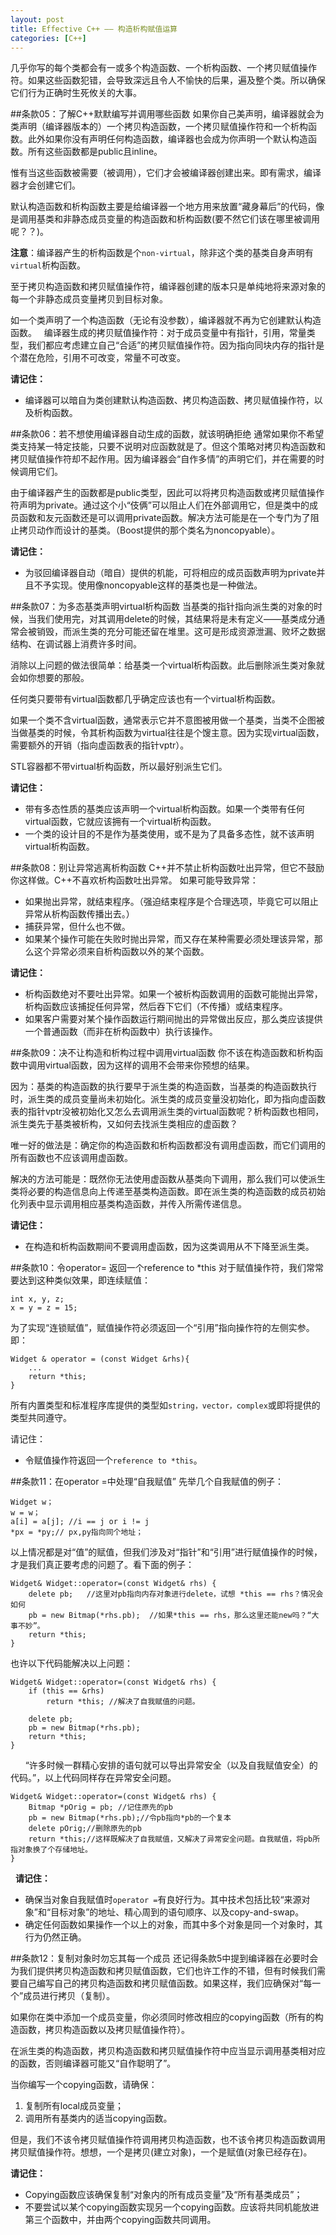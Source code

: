 ```yaml
---
layout: post
title: Effective C++ —— 构造析构赋值运算
categories: [C++]
---
```


几乎你写的每个类都会有一或多个构造函数、一个析构函数、一个拷贝赋值操作符。如果这些函数犯错，会导致深远且令人不愉快的后果，遍及整个类。所以确保它们行为正确时生死攸关的大事。

##条款05：了解C++默默编写并调用哪些函数
如果你自己美声明，编译器就会为类声明（编译器版本的）一个拷贝构造函数，一个拷贝赋值操作符和一个析构函数。此外如果你没有声明任何构造函数，编译器也会成为你声明一个默认构造函数。所有这些函数都是public且inline。

惟有当这些函数被需要（被调用），它们才会被编译器创建出来。即有需求，编译器才会创建它们。

默认构造函数和析构函数主要是给编译器一个地方用来放置“藏身幕后”的代码，像是调用基类和非静态成员变量的构造函数和析构函数(要不然它们该在哪里被调用呢？？)。

**注意**：编译器产生的析构函数是个`non-virtual`，除非这个类的基类自身声明有`virtual`析构函数。

至于拷贝构造函数和拷贝赋值操作符，编译器创建的版本只是单纯地将来源对象的每一个非静态成员变量拷贝到目标对象。

如一个类声明了一个构造函数（无论有没参数），编译器就不再为它创建默认构造函数。
 
编译器生成的拷贝赋值操作符：对于成员变量中有指针，引用，常量类型，我们都应考虑建立自己“合适”的拷贝赋值操作符。因为指向同块内存的指针是个潜在危险，引用不可改变，常量不可改变。

**请记住：**

-	编译器可以暗自为类创建默认构造函数、拷贝构造函数、拷贝赋值操作符，以及析构函数。   

##条款06：若不想使用编译器自动生成的函数，就该明确拒绝
通常如果你不希望类支持某一特定技能，只要不说明对应函数就是了。但这个策略对拷贝构造函数和拷贝赋值操作符却不起作用。因为编译器会“自作多情”的声明它们，并在需要的时候调用它们。

由于编译器产生的函数都是public类型，因此可以将拷贝构造函数或拷贝赋值操作符声明为private。通过这个小“伎俩”可以阻止人们在外部调用它，但是类中的成员函数和友元函数还是可以调用private函数。解决方法可能是在一个专门为了阻止拷贝动作而设计的基类。（Boost提供的那个类名为noncopyable）。

**请记住：**

-	为驳回编译器自动（暗自）提供的机能，可将相应的成员函数声明为private并且不予实现。使用像noncopyable这样的基类也是一种做法。   

##条款07：为多态基类声明virtual析构函数
当基类的指针指向派生类的对象的时候，当我们使用完，对其调用delete的时候，其结果将是未有定义——基类成分通常会被销毁，而派生类的充分可能还留在堆里。这可是形成资源泄漏、败坏之数据结构、在调试器上消费许多时间。

消除以上问题的做法很简单：给基类一个virtual析构函数。此后删除派生类对象就会如你想要的那般。

任何类只要带有virtual函数都几乎确定应该也有一个virtual析构函数。

如果一个类不含virtual函数，通常表示它并不意图被用做一个基类，当类不企图被当做基类的时候，令其析构函数为virtual往往是个馊主意。因为实现virtual函数，需要额外的开销（指向虚函数表的指针vptr）。

STL容器都不带virtual析构函数，所以最好别派生它们。

**请记住：**

-	带有多态性质的基类应该声明一个virtual析构函数。如果一个类带有任何virtual函数，它就应该拥有一个virtual析构函数。
-	一个类的设计目的不是作为基类使用，或不是为了具备多态性，就不该声明virtual析构函数。   

##条款08：别让异常逃离析构函数
C++并不禁止析构函数吐出异常，但它不鼓励你这样做。C++不喜欢析构函数吐出异常。
如果可能导致异常：

-	如果抛出异常，就结束程序。（强迫结束程序是个合理选项，毕竟它可以阻止异常从析构函数传播出去。）
-	捕获异常，但什么也不做。   
-	如果某个操作可能在失败时抛出异常，而又存在某种需要必须处理该异常，那么这个异常必须来自析构函数以外的某个函数。

**请记住：**

-	析构函数绝对不要吐出异常。如果一个被析构函数调用的函数可能抛出异常，析构函数应该捕捉任何异常，然后吞下它们（不传播）或结束程序。
-	如果客户需要对某个操作函数运行期间抛出的异常做出反应，那么类应该提供一个普通函数（而非在析构函数中）执行该操作。   

##条款09：决不让构造和析构过程中调用virtual函数
你不该在构造函数和析构函数中调用virtual函数，因为这样的调用不会带来你预想的结果。

因为：基类的构造函数的执行要早于派生类的构造函数，当基类的构造函数执行时，派生类的成员变量尚未初始化。派生类的成员变量没初始化，即为指向虚函数表的指针vptr没被初始化又怎么去调用派生类的virtual函数呢？析构函数也相同，派生类先于基类被析构，又如何去找派生类相应的虚函数？

唯一好的做法是：确定你的构造函数和析构函数都没有调用虚函数，而它们调用的所有函数也不应该调用虚函数。

解决的方法可能是：既然你无法使用虚函数从基类向下调用，那么我们可以使派生类将必要的构造信息向上传递至基类构造函数。即在派生类的构造函数的成员初始化列表中显示调用相应基类构造函数，并传入所需传递信息。

**请记住：**

-	在构造和析构函数期间不要调用虚函数，因为这类调用从不下降至派生类。   

##条款10：令operator= 返回一个reference to *this
对于赋值操作符，我们常常要达到这种类似效果，即连续赋值：

    int x, y, z;
    x = y = z = 15;

为了实现“连锁赋值”，赋值操作符必须返回一个“引用”指向操作符的左侧实参。
即：

	Widget & operator = (const Widget &rhs){
		...
		return *this;
	}

所有内置类型和标准程序库提供的类型如`string，vector，complex`或即将提供的类型共同遵守。

请记住：

-	令赋值操作符返回一个`reference to *this`。     

##条款11：在operator =中处理“自我赋值”
先举几个自我赋值的例子：

	Widget w；
	w = w；
	a[i] = a[j]; //i == j or i != j
	*px = *py;// px,py指向同个地址；

以上情况都是对“值”的赋值，但我们涉及对“指针”和“引用”进行赋值操作的时候，才是我们真正要考虑的问题了。看下面的例子：

	Widget& Widget::operator=(const Widget& rhs) {     
		delete pb;   //这里对pb指向内存对象进行delete，试想 *this == rhs？情况会如何
		pb = new Bitmap(*rhs.pb);  //如果*this == rhs，那么这里还能new吗？“大事不妙”。
		return *this; 
	}

也许以下代码能解决以上问题：

	Widget& Widget::operator=(const Widget& rhs) { 
		if (this == &rhs) 
			return *this; //解决了自我赋值的问题。
	
		delete pb; 
		pb = new Bitmap(*rhs.pb); 
		return *this; 
	}
     
“许多时候一群精心安排的语句就可以导出异常安全（以及自我赋值安全）的代码。”，以上代码同样存在异常安全问题。

	Widget& Widget::operator=(const Widget& rhs) { 
		Bitmap *pOrig = pb; //记住原先的pb
		pb = new Bitmap(*rhs.pb);//令pb指向*pb的一个复本
		delete pOrig;//删除原先的pb
		return *this;//这样既解决了自我赋值，又解决了异常安全问题。自我赋值，将pb所指对象换了个存储地址。
	}
 
**请记住：**

-	确保当对象自我赋值时`operator =`有良好行为。其中技术包括比较“来源对象”和“目标对象”的地址、精心周到的语句顺序、以及copy-and-swap。
-	确定任何函数如果操作一个以上的对象，而其中多个对象是同一个对象时，其行为仍然正确。   

##条款12：复制对象时勿忘其每一个成员
还记得条款5中提到编译器在必要时会为我们提供拷贝构造函数和拷贝赋值函数，它们也许工作的不错，但有时候我们需要自己编写自己的拷贝构造函数和拷贝赋值函数。如果这样，我们应确保对“每一个”成员进行拷贝（复制）。

如果你在类中添加一个成员变量，你必须同时修改相应的copying函数（所有的构造函数，拷贝构造函数以及拷贝赋值操作符）。

在派生类的构造函数，拷贝构造函数和拷贝赋值操作符中应当显示调用基类相对应的函数，否则编译器可能又“自作聪明了”。

当你编写一个copying函数，请确保：

1. 复制所有local成员变量；
2. 调用所有基类内的适当copying函数。   
    

但是，我们不该令拷贝赋值操作符调用拷贝构造函数，也不该令拷贝构造函数调用拷贝赋值操作符。想想，一个是拷贝(建立对象)，一个是赋值(对象已经存在)。

**请记住：**

-	Copying函数应该确保复制“对象内的所有成员变量”及“所有基类成员”；
-	不要尝试以某个copying函数实现另一个copying函数。应该将共同机能放进第三个函数中，并由两个copying函数共同调用。


